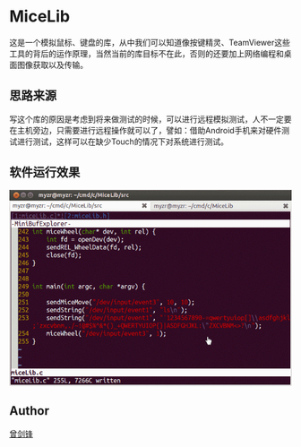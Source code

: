 # MiceLib

这是一个模拟鼠标、键盘的库，从中我们可以知道像按键精灵、TeamViewer这些工具的背后的运作原理，当然当前的库目标不在此，否则的还要加上网络编程和桌面图像获取以及传输。

## 思路来源

写这个库的原因是考虑到将来做测试的时候，可以进行远程模拟测试，人不一定要在主机旁边，只需要进行远程操作就可以了，譬如：借助Android手机来对硬件测试进行测试，这样可以在缺少Touch的情况下对系统进行测试。

## 软件运行效果

![MiceLib](image/MiceLib.gif)

## Author

[曾剑锋](http://www.cnblogs.com/zengjfgit/)
